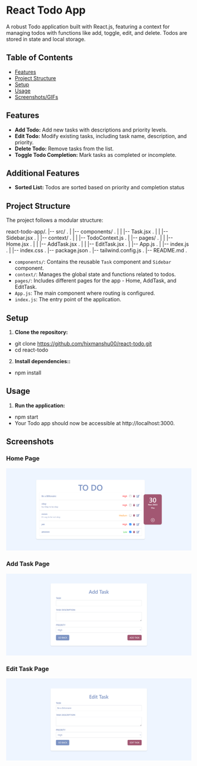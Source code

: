 # React Todo App

A robust Todo application built with React.js, featuring a context for managing todos with functions like add, toggle, edit, and delete. Todos are stored in state and local storage.

## Table of Contents
- [Features](#features)
- [Project Structure](#project-structure)
- [Setup](#setup)
- [Usage](#usage)
- [Screenshots/GIFs](#screenshotsgifs)

## Features

- **Add Todo:** Add new tasks with descriptions and priority levels.
- **Edit Todo:** Modify existing tasks, including task name, description, and priority.
- **Delete Todo:** Remove tasks from the list.
- **Toggle Todo Completion:** Mark tasks as completed or incomplete.

## Additional Features

- **Sorted List:** Todos are sorted based on priority and completion status

## Project Structure

The project follows a modular structure:

react-todo-app/.
|-- src/ .
| |-- components/ .
| | |-- Task.jsx .
| | |-- Sidebar.jsx .
| |-- context/ .
| | |-- TodoContext.js .
| |-- pages/ .
| | |-- Home.jsx .
| | |-- AddTask.jsx .
| | |-- EditTask.jsx .
| |-- App.js .
| |-- index.js .
| |-- index.css .
|-- package.json .
|-- tailwind.config.js .
|-- README.md .

- `components/`: Contains the reusable `Task` component and `Sidebar` component.
- `context/`: Manages the global state and functions related to todos.
- `pages/`: Includes different pages for the app - Home, AddTask, and EditTask.
- `App.js`: The main component where routing is configured.
- `index.js`: The entry point of the application.

## Setup

1. **Clone the repository:**
- git clone https://github.com/hixmanshu00/react-todo.git
- cd react-todo

2. **Install dependencies::**
- npm install

## Usage
1. **Run the application:**
- npm start
- Your Todo app should now be accessible at http://localhost:3000.


## Screenshots

### Home Page
![Home Page](screenshots/home.png)

### Add Task Page
![Add Task Page](screenshots/AddTask.png)

### Edit Task Page
![Edit Task Page](screenshots/EditTask.png)
